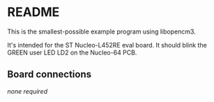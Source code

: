# README

This is the smallest-possible example program using libopencm3.

It's intended for the ST Nucleo-L452RE eval board. It should blink
the GREEN user LED LD2 on the Nucleo-64 PCB.

## Board connections

*none required*
